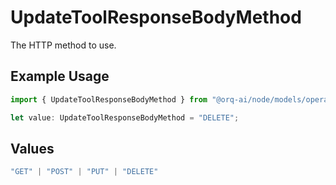# UpdateToolResponseBodyMethod

The HTTP method to use.

## Example Usage

```typescript
import { UpdateToolResponseBodyMethod } from "@orq-ai/node/models/operations";

let value: UpdateToolResponseBodyMethod = "DELETE";
```

## Values

```typescript
"GET" | "POST" | "PUT" | "DELETE"
```